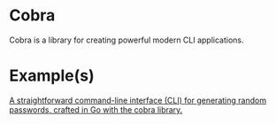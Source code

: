# Cobra

Cobra is a library for creating powerful modern CLI applications.

# Example(s)

[A straightforward command-line interface (CLI) for generating random passwords, crafted in Go with the cobra library.](https://github.com/Uemerson/go-password-generator-cobra-cli)